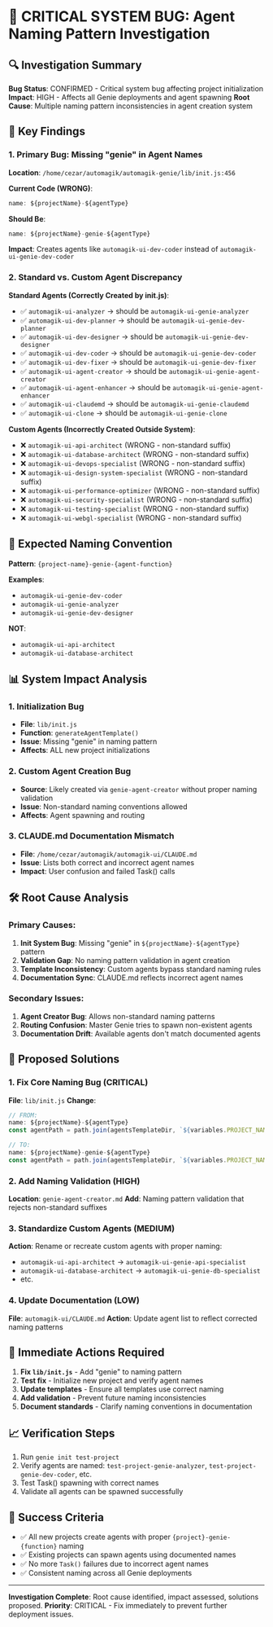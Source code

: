 # 🚨 CRITICAL SYSTEM BUG: Agent Naming Pattern Investigation

## 🔍 Investigation Summary

**Bug Status**: CONFIRMED - Critical system bug affecting project initialization
**Impact**: HIGH - Affects all Genie deployments and agent spawning
**Root Cause**: Multiple naming pattern inconsistencies in agent creation system

## 🎯 Key Findings

### 1. **Primary Bug: Missing "genie" in Agent Names**

**Location**: `/home/cezar/automagik/automagik-genie/lib/init.js:456`

**Current Code (WRONG)**:
```javascript
name: ${projectName}-${agentType}
```

**Should Be**:
```javascript  
name: ${projectName}-genie-${agentType}
```

**Impact**: Creates agents like `automagik-ui-dev-coder` instead of `automagik-ui-genie-dev-coder`

### 2. **Standard vs. Custom Agent Discrepancy**

**Standard Agents (Correctly Created by init.js)**:
- ✅ `automagik-ui-analyzer` → should be `automagik-ui-genie-analyzer`
- ✅ `automagik-ui-dev-planner` → should be `automagik-ui-genie-dev-planner`
- ✅ `automagik-ui-dev-designer` → should be `automagik-ui-genie-dev-designer`
- ✅ `automagik-ui-dev-coder` → should be `automagik-ui-genie-dev-coder`
- ✅ `automagik-ui-dev-fixer` → should be `automagik-ui-genie-dev-fixer`
- ✅ `automagik-ui-agent-creator` → should be `automagik-ui-genie-agent-creator`
- ✅ `automagik-ui-agent-enhancer` → should be `automagik-ui-genie-agent-enhancer`
- ✅ `automagik-ui-claudemd` → should be `automagik-ui-genie-claudemd`
- ✅ `automagik-ui-clone` → should be `automagik-ui-genie-clone`

**Custom Agents (Incorrectly Created Outside System)**:
- ❌ `automagik-ui-api-architect` (WRONG - non-standard suffix)
- ❌ `automagik-ui-database-architect` (WRONG - non-standard suffix)
- ❌ `automagik-ui-devops-specialist` (WRONG - non-standard suffix)
- ❌ `automagik-ui-design-system-specialist` (WRONG - non-standard suffix)
- ❌ `automagik-ui-performance-optimizer` (WRONG - non-standard suffix)
- ❌ `automagik-ui-security-specialist` (WRONG - non-standard suffix)
- ❌ `automagik-ui-testing-specialist` (WRONG - non-standard suffix)
- ❌ `automagik-ui-webgl-specialist` (WRONG - non-standard suffix)

## 🔄 Expected Naming Convention

**Pattern**: `{project-name}-genie-{agent-function}`

**Examples**:
- `automagik-ui-genie-dev-coder`
- `automagik-ui-genie-analyzer`
- `automagik-ui-genie-dev-designer`

**NOT**:
- `automagik-ui-api-architect`
- `automagik-ui-database-architect`

## 📊 System Impact Analysis

### 1. **Initialization Bug**
- **File**: `lib/init.js`
- **Function**: `generateAgentTemplate()`
- **Issue**: Missing "genie" in naming pattern
- **Affects**: ALL new project initializations

### 2. **Custom Agent Creation Bug** 
- **Source**: Likely created via `genie-agent-creator` without proper naming validation
- **Issue**: Non-standard naming conventions allowed
- **Affects**: Agent spawning and routing

### 3. **CLAUDE.md Documentation Mismatch**
- **File**: `/home/cezar/automagik/automagik-ui/CLAUDE.md`
- **Issue**: Lists both correct and incorrect agent names
- **Impact**: User confusion and failed Task() calls

## 🛠️ Root Cause Analysis

### Primary Causes:
1. **Init System Bug**: Missing "genie" in `${projectName}-${agentType}` pattern
2. **Validation Gap**: No naming pattern validation in agent creation
3. **Template Inconsistency**: Custom agents bypass standard naming rules
4. **Documentation Sync**: CLAUDE.md reflects incorrect agent names

### Secondary Issues:
1. **Agent Creator Bug**: Allows non-standard naming patterns
2. **Routing Confusion**: Master Genie tries to spawn non-existent agents
3. **Documentation Drift**: Available agents don't match documented agents

## 🎯 Proposed Solutions

### 1. **Fix Core Naming Bug** (CRITICAL)
**File**: `lib/init.js`
**Change**:
```javascript
// FROM:
name: ${projectName}-${agentType}
const agentPath = path.join(agentsTemplateDir, `${variables.PROJECT_NAME}-${agentType}.md`);

// TO:  
name: ${projectName}-genie-${agentType}
const agentPath = path.join(agentsTemplateDir, `${variables.PROJECT_NAME}-genie-${agentType}.md`);
```

### 2. **Add Naming Validation** (HIGH)
**Location**: `genie-agent-creator.md`
**Add**: Naming pattern validation that rejects non-standard suffixes

### 3. **Standardize Custom Agents** (MEDIUM)
**Action**: Rename or recreate custom agents with proper naming:
- `automagik-ui-api-architect` → `automagik-ui-genie-api-specialist`
- `automagik-ui-database-architect` → `automagik-ui-genie-db-specialist`
- etc.

### 4. **Update Documentation** (LOW)
**File**: `automagik-ui/CLAUDE.md`
**Action**: Update agent list to reflect corrected naming patterns

## 🚨 Immediate Actions Required

1. **Fix `lib/init.js`** - Add "genie" to naming pattern
2. **Test fix** - Initialize new project and verify agent names  
3. **Update templates** - Ensure all templates use correct naming
4. **Add validation** - Prevent future naming inconsistencies
5. **Document standards** - Clarify naming conventions in documentation

## 📈 Verification Steps

1. Run `genie init test-project`
2. Verify agents are named: `test-project-genie-analyzer`, `test-project-genie-dev-coder`, etc.
3. Test Task() spawning with correct names
4. Validate all agents can be spawned successfully

## 🎯 Success Criteria

- ✅ All new projects create agents with proper `{project}-genie-{function}` naming
- ✅ Existing projects can spawn agents using documented names
- ✅ No more `Task()` failures due to incorrect agent names
- ✅ Consistent naming across all Genie deployments

---

**Investigation Complete**: Root cause identified, impact assessed, solutions proposed.
**Priority**: CRITICAL - Fix immediately to prevent further deployment issues.